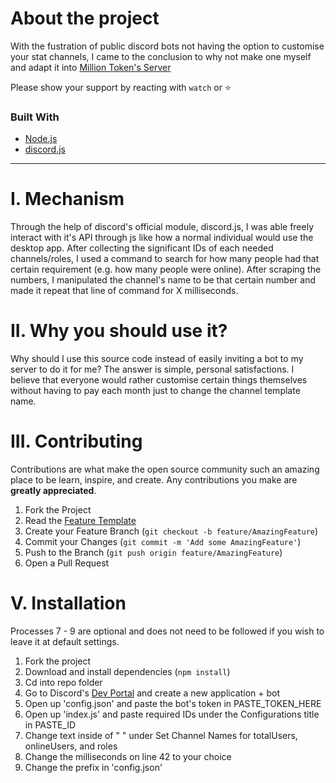 # About the project
With the fustration of public discord bots not having the option to customise your stat channels, I came to the conclusion to why not make one myself and adapt it into [Million Token's Server](https://twitter.com/Million__Token)

Please show your support by reacting with `watch` or ⭐

### Built With

* [Node.js](https://nodejs.org/)
* [discord.js](https://discord.js.org/)

***
# **I. Mechanism**
Through the help of discord's official module, discord.js, I was able freely interact with it's API through js like how a normal individual would use the desktop app. After collecting the significant IDs of each needed channels/roles, I used a command to search for how many people had that certain requirement (e.g. how many people were online). After scraping the numbers, I manipulated the channel's name to be that certain number and made it repeat that line of command for X milliseconds.

# **II. Why you should use it?**
Why should I use this source code instead of easily inviting a bot to my server to do it for me? The answer is simple, personal satisfactions. I believe that everyone would rather customise certain things themselves without having to pay each month just to change the channel template name.

# **III. Contributing**

Contributions are what make the open source community such an amazing place to be learn, inspire, and create. Any contributions you make are **greatly appreciated**.

1. Fork the Project
2. Read the [Feature Template](./template.md)
2. Create your Feature Branch (`git checkout -b feature/AmazingFeature`)
3. Commit your Changes (`git commit -m 'Add some AmazingFeature'`)
4. Push to the Branch (`git push origin feature/AmazingFeature`)
5. Open a Pull Request

# **V. Installation**

Processes 7 - 9 are optional and does not need to be followed if you wish to leave it at default settings.

1. Fork the project
2. Download and install dependencies (`npm install`)
3. Cd into repo folder
4. Go to Discord's [Dev Portal](https://discord.com/developers/applications) and create a new application + bot
5. Open up 'config.json' and paste the bot's token in PASTE_TOKEN_HERE
6. Open up 'index.js' and paste required IDs under the Configurations title in PASTE_ID
7. Change text inside of " " under Set Channel Names for totalUsers, onlineUsers, and roles
8. Change the milliseconds on line 42 to your choice
9. Change the prefix in 'config.json'
